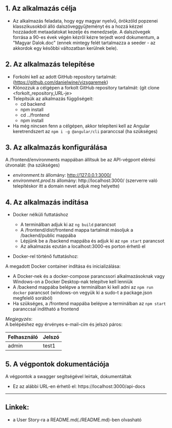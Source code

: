 ## **1. Az alkalmazás célja**

- Az alkalmazás feladata, hogy egy magyar nyelvű, örökzöld popzenei klasszikusokból álló dalszöveggyűjteményt és a hozzá kézzel hozzáadott metaadatokat kezelje és menedzselje.
A dalszövegek forrása a 90-es évek végén kézről kézre terjedt word dokumentum, a "Magyar Dalok.doc" (ennek mintegy felét tartalmazza a seeder - az akkordok egy későbbi változatban kerülnek bele).

## **2. Az alkalmazás telepítése**

- Forkolni kell az adott GitHub repository tartalmát: (https://github.com/danielwine/vizsgaremek)   
- Klónozzuk a célgépen a forkolt GitHub repository tartalmát: (git clone <forkolt_repository_URL-je>
- Telepítsük az alkalmazás függőségeit:
  - cd backend
  - npm install
  - cd ../frontend
  - npm install
- Ha még nincsen fenn a célgépen, akkor telepíteni kell az Angular keretrendszert az `npm i -g @angular/cli` paranccsal (ha szükséges)

## **3. Az alkalmazás konfigurálása**

A /frontend/environments mappában állítsuk be az API-végpont elérési útvonalát: (ha szükséges)
  - _environment.ts_ állomány: http://127.0.0.1:3000/  
  - _environment.prod.ts_ állomány: http://localhost:3000/ 
        (szerverre való telepítéskor itt a domain nevet adjuk meg helyette)

## **4. Az alkalmazás indítása**

- Docker nélküli futtatáshoz
  - A terminálban adjuk ki az `ng build` parancsot
  - A /frontend/dist/frontend mappa tartalmát másoljuk a /backend/public mappába   
  - Lépjünk be a /backend mappába és adjuk ki az `npm start` parancsot
  - Az alkalmazás ezután a localhost:3000-es porton érhető el

- Docker-rel történő futtatáshoz:

A megadott Docker container indítása és inicializálása:
  - A Docker-nek és a docker-compose parancssori alkalmazásoknak vagy Windows-on a Docker Desktop-nak telepítve kell lenniük
  - A /backend mappába belépve a terminálban ki kell adni az `npm run docker` parancsot (windows-on vegyük ki a sudo-t a package.json megfelelő sorából)
  - Ha szükséges, a /frontend mappába belépve a terminálban az `npm start` paranccsal indítható a frontend

_Megjegyzés_:  
A belépéshez egy érvényes e-mail-cím és jelszó páros:

Felhasználó  | Jelszó
------------ | -------------
admin        | test1

## **5. A végpontok dokumentációja**

A végpontok a swagger segítségével leírtak, dokumentáltak
- Ez az alábbi URL-en érhető el: https://localhost:3000/api-docs

---

## **Linkek:**  

- a User Story-ra a README.md(./README.md)-ben olvasható

